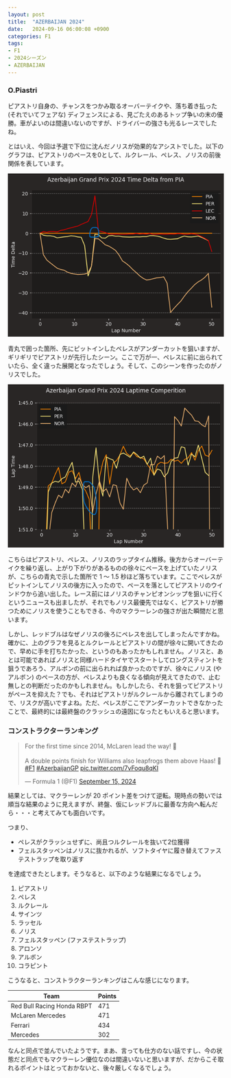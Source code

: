 ```yaml
---
layout: post
title:  "AZERBAIJAN 2024"
date:   2024-09-16 06:00:08 +0900
categories: F1
tags:
- F1
- 2024シーズン
- AZERBAIJAN
---
```

### O.Piastri
ピアストリ自身の、チャンスをつかみ取るオーバーテイクや、落ち着き払った (それでいてフェアな) ディフェンスによる、見ごたえのあるトップ争いの末の優勝。車がよいのは間違いないのですが、ドライバーの強さも光るレースでしたね。

とはいえ、今回は予選で下位に沈んだノリスが効果的なアシストでした。以下のグラフは、ピアストリのペースを0として、ルクレール、ペレス、ノリスの前後関係を表しています。

![chart][img1]

青丸で囲った箇所、先にピットインしたペレスがアンダーカットを狙いますが、ギリギリでピアストリが先行したシーン。ここで万が一、ペレスに前に出られていたら、全く違った展開となったでしょう。そして、このシーンを作ったのがノリスでした。

![chart][img2]

こちらはピアストリ、ペレス、ノリスのラップタイム推移。後方からオーバーテイクを繰り返し、上がり下がりがあるものの徐々にペースを上げていたノリスが、こちらの青丸で示した箇所で 1 ～ 1.5 秒ほど落ちています。ここでペレスがピットインしてノリスの後方に入ったので、ペースを落としてピアストリのウインドウから追い出した。レース前にはノリスのチャンピオンシップを狙いに行くというニュースも出ましたが、それでもノリス最優先ではなく、ピアストリが勝つためにノリスを使うこともできる、今のマクラーレンの強さが出た瞬間だと思います。

しかし、レッドブルはなぜノリスの後ろにペレスを出してしまったんですかね。確かに、上のグラフを見るとルクレールとピアストリの間が徐々に開いてきたので、早めに手を打ちたかった、というのもあったかもしれません。ノリスと、あとは可能であればノリスと同様ハードタイヤでスタートしてロングスティントを狙うであろう、アルボンの前に出られれば良かったのですが、徐々にノリス (やアルボン) のペースの方が、ペレスよりも良くなる傾向が見えてきたので、止む無しとの判断だったのかもしれません。もしかしたら、それを狙ってピアストリがペースを抑えた？でも、それはピアストリがルクレールから離されてしまうので、リスクが高いですよね。ただ、ペレスがここでアンダーカットできなかったことで、最終的には最終盤のクラッシュの遠因になったともいえると思います。


### コンストラクターランキング
<blockquote class="twitter-tweet"><p lang="en" dir="ltr">For the first time since 2014, McLaren lead the way! 💪<br><br>A double points finish for Williams also leapfrogs them above Haas! 💙<a href="https://twitter.com/hashtag/F1?src=hash&amp;ref_src=twsrc%5Etfw">#F1</a> <a href="https://twitter.com/hashtag/AzerbaijanGP?src=hash&amp;ref_src=twsrc%5Etfw">#AzerbaijanGP</a> <a href="https://t.co/7vFoqu8qKI">pic.twitter.com/7vFoqu8qKI</a></p>&mdash; Formula 1 (@F1) <a href="https://twitter.com/F1/status/1835332750712406418?ref_src=twsrc%5Etfw">September 15, 2024</a></blockquote> <script async src="https://platform.twitter.com/widgets.js" charset="utf-8"></script>

結果としては、マクラーレンが 20 ポイント差をつけて逆転。現時点の勢いでは順当な結果のように見えますが、終盤、仮にレッドブルに最善な方向へ転んだら・・・と考えてみても面白いです。

つまり、

* ペレスがクラッシュせずに、尚且つルクレールを抜いて2位獲得
* フェルスタッペンはノリスに抜かれるが、ソフトタイヤに履き替えてファステストラップを取り返す

を達成できたとします。そうなると、以下のような結果になるでしょう。

1. ピアストリ
1. ペレス
1. ルクレール
1. サインツ
1. ラッセル
1. ノリス
1. フェルスタッペン (ファステストラップ)
1. アロンソ
1. アルボン
1. コラピント



こうなると、コンストラクターランキングはこんな感じになります。

| Team | Points |
| ---- | ---- |
| Red Bull Racing Honda RBPT | 471 |
| McLaren Mercedes | 471 |
| Ferrari | 434 |
| Mercedes | 302 |

なんと同点で並んでいたようです。まあ、言っても仕方のない話ですし、今の状態だと同点でもマクラーレン優位なのは間違いないと思いますが、だからこそ取れるポイントはとっておかないと、後々厳しくなるでしょう。

[img1]:/assets/images/2024/09/ss-20240916-01.png
[img2]:/assets/images/2024/09/ss-20240916-02.png
